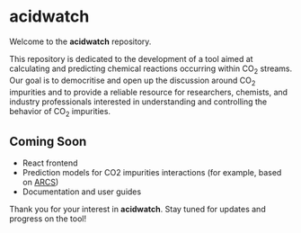 # acidwatch

Welcome to the **acidwatch** repository.

This repository is dedicated to the development of a tool aimed at calculating and predicting chemical reactions occurring within CO<sub>2</sub> streams. Our goal is to democritise and open up the discussion around CO<sub>2</sub> impurities and to provide a reliable resource for researchers, chemists, and industry professionals interested in understanding and controlling the behavior of CO<sub>2</sub> impurities.

## Coming Soon
- React frontend
- Prediction models for CO2 impurities interactions (for example, based on [ARCS](https://github.com/equinor/arcs))
- Documentation and user guides

Thank you for your interest in **acidwatch**. Stay tuned for updates and progress on the tool!
